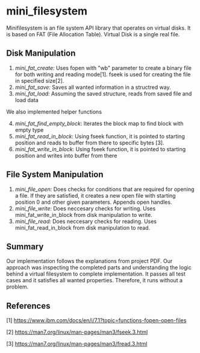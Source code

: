 # mini_filesystem
Minifilesystem is an file system API library that operates on virtual disks. It is based on FAT (File Allocation Table). Virtual Disk is a single real file. 

## Disk Manipulation
  1. *mini_fat_create:* Uses fopen with "wb" parameter to create a binary file for both writing and reading mode[1]. fseek is used for creating the file in specified size[2].
  2. *mini_fat_save:* Saves all wanted information in a structred way.
  3. *mini_fat_load:* Assuming the saved structure, reads from saved file and load data
  
  We also implemented helper functions 
  
  4. *mini_fat_find_empty_block*: Iterates the block map to find block with empty type
  5. *mini_fat_read_in_block*: Using fseek function, it is pointed to starting position and reads to buffer from there to specific bytes [3]. 
  6. *mini_fat_write_in_block*: Using fseek function, it is pointed to starting position and writes  into buffer from there 
## File System Manipulation
 1. *mini_file_open:* Does checks for conditions that are required for opening a file. If they are satisfied, it creates a new open file with starting position 0 and other given parameters. Appends open handles.
 2. *mini_file_write:* Does neccesary checks for writing. Uses mini_fat_write_in_block from disk manipulation to write. 
 3. *mini_file_read:* Does neccesary checks for reading. Uses mini_fat_read_in_block from disk manipulation to read. 
## Summary 
Our implementation follows the explanations from project PDF. Our approach was inspecting the completed parts and understanding the logic behind a virtual filesystem to complete implementation. It passes all test cases and it satisfies all wanted properties. Therefore, it runs without a problem.
## References
[1] https://www.ibm.com/docs/en/i/7.1?topic=functions-fopen-open-files

[2] https://man7.org/linux/man-pages/man3/fseek.3.html

[3] https://man7.org/linux/man-pages/man3/fread.3.html
